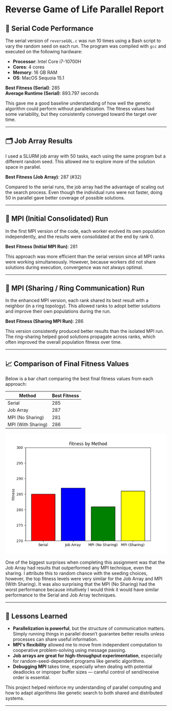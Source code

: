 # Reverse Game of Life Parallel Report

## 🧪 Serial Code Performance

The serial version of `reverseGOL.c` was run 10 times using a Bash script to vary the random seed on each run. The program was compiled with `gcc` and executed on the following hardware:

- **Processor**:  Intel Core i7-10700H
- **Cores**: 4 cores
- **Memory**:  16 GB RAM
- **OS**: MacOS Sequoia 15.1

**Best Fitness (Serial)**: 285  
**Average Runtime (Serial)**: 893.797 seconds

This gave me a good baseline understanding of how well the genetic algorithm could perform without parallelization. The fitness values had some variability, but they consistently converged toward the target over time.

---

## 🗂️ Job Array Results

I used a SLURM job array with 50 tasks, each using the same program but a different random seed. This allowed me to explore more of the solution space in parallel.

**Best Fitness (Job Array)**: 287 (#32)

Compared to the serial runs, the job array had the advantage of scaling out the search process. Even though the individual runs were not faster, doing 50 in parallel gave better coverage of possible solutions.

---

## 🔀 MPI (Initial Consolidated) Run

In the first MPI version of the code, each worker evolved its own population independently, and the results were consolidated at the end by rank 0.

**Best Fitness (Initial MPI Run)**: 281

This approach was more efficient than the serial version since all MPI ranks were working simultaneously. However, because workers did not share solutions during execution, convergence was not always optimal.

---

## 🔁 MPI (Sharing / Ring Communication) Run

In the enhanced MPI version, each rank shared its best result with a neighbor (in a ring topology). This allowed ranks to adopt better solutions and improve their own populations during the run.

**Best Fitness (Sharing MPI Run)**: 286

This version consistently produced better results than the isolated MPI run. The ring-sharing helped good solutions propagate across ranks, which often improved the overall population fitness over time.

---

## 📈 Comparison of Final Fitness Values

Below is a bar chart comparing the best final fitness values from each approach:

| Method               | Best Fitness |
|----------------------|--------------|
| Serial               | 285          |
| Job Array            | 287          |
| MPI (No Sharing)     | 281          |
| MPI (With Sharing)   | 286          |

![ReverseGOL Performance](ReverseGOL_Performance.png)

One of the biggest surprises when completing this assignment was that the Job Array had results that outperformed any MPI technique, even the sharing.
I attribute this to random chance with the seeding choices, however, the top fitness levels were very similar for the Job Array and MPI (With Sharing). 
It was also surprising that the MPI (No Sharing) had the worst performance because intuitively I would think it would have similar performance to the Serial and Job Array techniques.

---

## 🧠 Lessons Learned

- **Parallelization is powerful**, but the structure of communication matters. Simply running things in parallel doesn’t guarantee better results unless processes can share useful information.
- **MPI's flexibility** allowed me to move from independent computation to cooperative problem-solving using message passing.
- **Job arrays are great for high-throughput experimentation**, especially for random-seed-dependent programs like genetic algorithms.
- **Debugging MPI** takes time, especially when dealing with potential deadlocks or improper buffer sizes — careful control of send/receive order is essential.

This project helped reinforce my understanding of parallel computing and how to adapt algorithms like genetic search to both shared and distributed systems.

---
